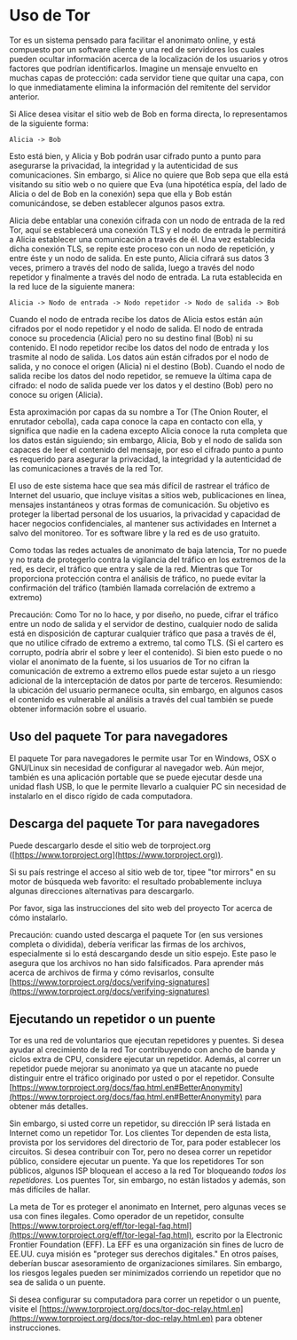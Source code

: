Uso de Tor
==========

Tor es un sistema pensado para facilitar el anonimato online, y está compuesto por un software cliente y una red de servidores los cuales pueden ocultar información acerca de la localización de los usuarios y otros factores que podrían identificarlos. Imagine un mensaje envuelto en muchas capas de protección: cada servidor tiene que quitar una capa, con lo que inmediatamente elimina la información del remitente del servidor anterior. 

Si Alice desea visitar el sitio web de Bob en forma directa, lo representamos de la siguiente forma:

	Alicia -> Bob

Esto está bien, y Alicia y Bob podrán usar cifrado punto a punto para asegurarse la privacidad, la integridad y la autenticidad de sus comunicaciones. Sin embargo, si Alice no quiere que Bob sepa que ella está visitando su sitio web o no quiere que Eva (una hipotética espía, del lado de Alicia o del de Bob en la conexión) sepa que ella y Bob están comunicándose, se deben establecer algunos pasos extra.

Alicia debe entablar una conexión cifrada con un nodo de entrada de la red Tor, aquí se establecerá una conexión TLS y el nodo de entrada le permitirá a Alicia establecer una comunicación a través de él. Una vez establecida dicha conexión TLS, se repite este proceso con un nodo de repetición, y entre éste y un nodo de salida. En este punto, Alicia cifrará sus datos 3 veces, primero a través del nodo de salida, luego a través del nodo repetidor y finalmente a través del nodo de entrada. La ruta establecida en la red luce de la siguiente manera:

	Alicia -> Nodo de entrada -> Nodo repetidor -> Nodo de salida -> Bob

Cuando el nodo de entrada recibe los datos de Alicia estos están aún cifrados por el nodo repetidor y el nodo de salida. El nodo de entrada conoce su procedencia (Alicia) pero no su destino final (Bob) ni su contenido. El nodo repetidor recibe los datos del nodo de entrada y los trasmite al nodo de salida. Los datos aún están cifrados por el nodo de salida, y no conoce el origen (Alicia) ni el destino (Bob). Cuando el nodo de salida recibe los datos del nodo repetidor, se remueve la última capa de cifrado: el nodo de salida puede ver los datos y el destino (Bob) pero no conoce su origen (Alicia).

Esta aproximación por capas da su nombre a Tor (The Onion Router, el enrutador cebolla), cada capa conoce la capa en contacto con ella, y significa que nadie en la cadena excepto Alicia conoce la ruta completa que los datos están siguiendo; sin embargo, Alicia, Bob y el nodo de salida son capaces de leer el contenido del mensaje, por eso el cifrado punto a punto es requerido para asegurar la privacidad, la integridad y la autenticidad de las comunicaciones a través de la red Tor.

El uso de este sistema hace que sea más difícil de rastrear el tráfico de Internet del usuario, que incluye visitas a sitios web, publicaciones en línea, mensajes instantáneos y otras formas de comunicación. Su objetivo es proteger la libertad personal de los usuarios, la privacidad y capacidad de hacer negocios confidenciales, al mantener sus actividades en Internet a salvo del monitoreo. Tor es software libre y la red es de uso gratuito.

Como todas las redes actuales de anonimato de baja latencia, Tor no puede y no trata de protegerlo contra la vigilancia del tráfico en los extremos de la red, es decir, el tráfico que entra y sale de la red. Mientras que Tor proporciona protección contra el análisis de tráfico, no puede evitar la confirmación del tráfico (también llamada correlación de extremo a extremo)

Precaución: Como Tor no lo hace, y por diseño, no puede, cifrar el tráfico entre un nodo de salida y el servidor de destino, cualquier nodo de salida está en disposición de capturar cualquier tráfico que pasa a través de él, que no utilice cifrado de extremo a extremo, tal como TLS. (Si el cartero es corrupto, podría abrir el sobre y leer el contenido). Si bien esto puede o no violar el anonimato de la fuente, si los usuarios de Tor no cifran la comunicación de extremo a extremo ellos puede estar sujeto a un riesgo adicional de la interceptación de datos por parte de terceros. Resumiendo: la ubicación del usuario permanece oculta, sin embargo, en algunos casos el contenido es vulnerable al análisis a través del cual también se puede obtener información sobre el usuario.

Uso del paquete Tor para navegadores
------------------------------------

El paquete Tor para navegadores le permite usar Tor en Windows, OSX o GNU/Linux sin necesidad de configurar al navegador web. Aún mejor, también es una aplicación portable que se puede ejecutar desde una unidad flash USB, lo que le permite llevarlo a cualquier PC sin necesidad de instalarlo en el disco rígido de cada computadora.

Descarga del paquete Tor para navegadores
-----------------------------------------

Puede descargarlo desde el sitio web de torproject.org ([https://www.torproject.org](https://www.torproject.org)).

Si su país restringe el acceso al sitio web de tor, tipee "tor mirrors" en su motor de búsqueda web favorito: el resultado probablemente incluya algunas direcciones alternativas para descargarlo.

Por favor, siga las instrucciones del sito web del proyecto Tor acerca de cómo instalarlo.

Precaución: cuando usted descarga el paquete Tor (en sus versiones completa o dividida), debería verificar las firmas de los archivos, especialmente si lo está descargando desde un sitio espejo. Este paso le asegura que los archivos no han sido falsificados. Para aprender más acerca de archivos de firma y cómo revisarlos, consulte [https://www.torproject.org/docs/verifying-signatures](https://www.torproject.org/docs/verifying-signatures)


Ejecutando un repetidor o un puente
-----------------------------------

Tor es una red de voluntarios que ejecutan repetidores y puentes. Si desea ayudar al crecimiento de la red Tor contribuyendo con ancho de banda y ciclos extra de CPU, considere ejecutar un repetidor. Además, al correr un repetidor puede mejorar su anonimato ya que un atacante no puede distinguir entre el tráfico originado por usted o por el repetidor. Consulte [https://www.torproject.org/docs/faq.html.en#BetterAnonymity](https://www.torproject.org/docs/faq.html.en#BetterAnonymity) para obtener más detalles.

Sin embargo, si usted corre un repetidor, su dirección IP será listada en Internet como un repetidor Tor. Los clientes Tor dependen de esta lista, provista por los servidores del directorio de Tor, para poder establecer los circuitos. Si desea contribuir con Tor, pero no desea correr un repetidor público, considere ejecutar un puente. Ya que los repetidores Tor son públicos, algunos ISP bloquean el acceso a la red Tor bloqueando *todos los repetidores.*  Los puentes Tor, sin embargo, no están listados y además, son más difíciles de hallar.

La meta de Tor es proteger el anonimato en Internet, pero algunas veces se usa con fines ilegales. Como operador de un repetidor, consulte [https://www.torproject.org/eff/tor-legal-faq.html](https://www.torproject.org/eff/tor-legal-faq.html), escrito por la Electronic Frontier Foundation (EFF). La EFF es una organización sin fines de lucro de EE.UU. cuya misión es "proteger sus derechos digitales." En otros países, deberían buscar asesoramiento de organizaciones similares. Sin embargo, los riesgos legales pueden ser minimizados corriendo un repetidor que no sea de salida o un puente.

Si desea configurar su computadora para correr un repetidor o un puente, visite el [https://www.torproject.org/docs/tor-doc-relay.html.en](https://www.torproject.org/docs/tor-doc-relay.html.en) para obtener instrucciones.
